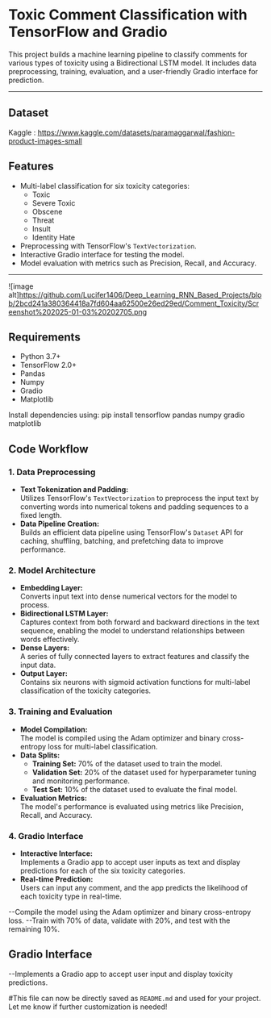 # Toxic Comment Classification with TensorFlow and Gradio

This project builds a machine learning pipeline to classify comments for various types of toxicity using a Bidirectional LSTM model. It includes data preprocessing, training, evaluation, and a user-friendly Gradio interface for prediction.

---

## Dataset
Kaggle : https://www.kaggle.com/datasets/paramaggarwal/fashion-product-images-small

## Features

- Multi-label classification for six toxicity categories:
  - Toxic
  - Severe Toxic
  - Obscene
  - Threat
  - Insult
  - Identity Hate
- Preprocessing with TensorFlow's `TextVectorization`.
- Interactive Gradio interface for testing the model.
- Model evaluation with metrics such as Precision, Recall, and Accuracy.

---

![image alt]https://github.com/Lucifer1406/Deep_Learning_RNN_Based_Projects/blob/2bcd241a380364418a7fd604aa62500e26ed29ed/Comment_Toxicity/Screenshot%202025-01-03%20202705.png

## Requirements

- Python 3.7+
- TensorFlow 2.0+
- Pandas
- Numpy
- Gradio
- Matplotlib

Install dependencies using:
pip install tensorflow pandas numpy gradio matplotlib

## Code Workflow

### 1. Data Preprocessing
- **Text Tokenization and Padding:**  
  Utilizes TensorFlow's `TextVectorization` to preprocess the input text by converting words into numerical tokens and padding sequences to a fixed length.
- **Data Pipeline Creation:**  
  Builds an efficient data pipeline using TensorFlow's `Dataset` API for caching, shuffling, batching, and prefetching data to improve performance.

### 2. Model Architecture
- **Embedding Layer:**  
  Converts input text into dense numerical vectors for the model to process.
- **Bidirectional LSTM Layer:**  
  Captures context from both forward and backward directions in the text sequence, enabling the model to understand relationships between words effectively.
- **Dense Layers:**  
  A series of fully connected layers to extract features and classify the input data.
- **Output Layer:**  
  Contains six neurons with sigmoid activation functions for multi-label classification of the toxicity categories.

### 3. Training and Evaluation
- **Model Compilation:**  
  The model is compiled using the Adam optimizer and binary cross-entropy loss for multi-label classification.
- **Data Splits:**  
  - **Training Set:** 70% of the dataset used to train the model.  
  - **Validation Set:** 20% of the dataset used for hyperparameter tuning and monitoring performance.  
  - **Test Set:** 10% of the dataset used to evaluate the final model.
- **Evaluation Metrics:**  
  The model's performance is evaluated using metrics like Precision, Recall, and Accuracy.

### 4. Gradio Interface
- **Interactive Interface:**  
  Implements a Gradio app to accept user inputs as text and display predictions for each of the six toxicity categories.
- **Real-time Prediction:**  
  Users can input any comment, and the app predicts the likelihood of each toxicity type in real-time.

--Compile the model using the Adam optimizer and binary cross-entropy loss.
--Train with 70% of data, validate with 20%, and test with the remaining 10%.
## Gradio Interface
--Implements a Gradio app to accept user input and display toxicity predictions.

#This file can now be directly saved as `README.md` and used for your project. Let me know if further customization is needed!
